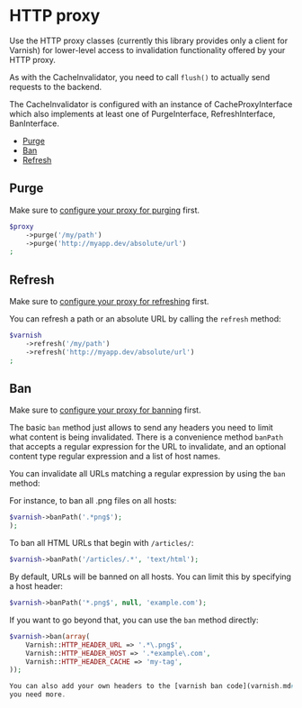 HTTP proxy
==========

Use the HTTP proxy classes (currently this library provides only a client for
Varnish) for lower-level access to invalidation functionality offered by your
HTTP proxy.

As with the CacheInvalidator, you need to call `flush()` to actually send requests
to the backend.

The CacheInvalidator is configured with an instance of CacheProxyInterface which
also implements at least one of PurgeInterface, RefreshInterface, BanInterface.

* [Purge](#purge)
* [Ban](#ban)
* [Refresh](#refresh)

Purge
-----

Make sure to [configure your proxy for purging](varnish.md#purge) first.

```php
$proxy
    ->purge('/my/path')
    ->purge('http://myapp.dev/absolute/url')
;
```

Refresh
-------

Make sure to [configure your proxy for refreshing](varnish.md#refresh) first.

You can refresh a path or an absolute URL by calling the `refresh` method:

```php
$varnish
    ->refresh('/my/path')
    ->refresh('http://myapp.dev/absolute/url')
;
```

Ban
---

Make sure to [configure your proxy for banning](varnish.md#ban) first.

The basic `ban` method just allows to send any headers you need to limit what
content is being invalidated. There is a convenience method `banPath` that
accepts a regular expression for the URL to invalidate, and an optional content
type regular expression and a list of host names.

You can invalidate all URLs matching a regular expression by using the
`ban` method:

For instance, to ban all .png files on all hosts:

```php
$varnish->banPath('.*png$');
);
```

To ban all HTML URLs that begin with `/articles/`:

```php
$varnish->banPath('/articles/.*', 'text/html');
```

By default, URLs will be banned on all hosts. You can limit this by specifying
a host header:

```php
$varnish->banPath('*.png$', null, 'example.com');
```

If you want to go beyond that, you can use the `ban` method directly:

```php
$varnish->ban(array(
    Varnish::HTTP_HEADER_URL => '.*\.png$',
    Varnish::HTTP_HEADER_HOST => '.*example\.com',
    Varnish::HTTP_HEADER_CACHE => 'my-tag',
));

You can also add your own headers to the [varnish ban code](varnish.md#ban) if
you need more.
